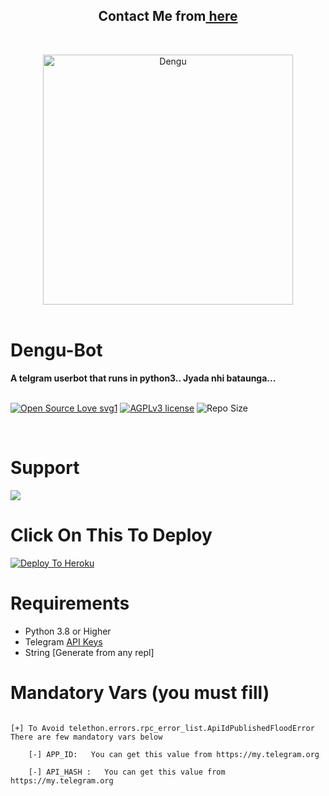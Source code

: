 <h2 align="center"><b>Contact Me from<a href="https://telegram.dog/Xyz_Bye"> here</a></b></h2>
<br>
<p align="center">
   <a href="https://github.com/ophuok6/Dengu"><img src="https://telegra.ph/file/adba190908914ebf85e92.jpg" alt="Dengu" width=400px></a>
   <br>
   <br>
</p>
<h1>Dengu-Bot</h1>
<b>A telgram userbot that runs in python3.. Jyada nhi bataunga...</b>
<br>
<br>

[![Open Source Love svg1](https://badges.frapsoft.com/os/v1/open-source.png?v=103)]( https://github.com/ophuok/Dengu)
[![AGPLv3 license](https://img.shields.io/badge/License-AGPL%20v3-green.svg)]( https://github.com/ophuok/Dengu#copyright--license)
![Repo Size](https://img.shields.io/github/repo-size/ophuok/Dengu?style=flat-square)

<br>




# Support

<a href="https://t.me/xyz_bye"><img src="https://img.shields.io/badge/Join-Support%20Channel-red.svg?style=for-the-badge&logo=Telegram"></a>



# Click On This To Deploy

[![Deploy To Heroku](https://www.herokucdn.com/deploy/button.svg)](https://heroku.com/deploy?template=https://github.com/ophuok/Dengu)

# Requirements 
* Python 3.8 or Higher
* Telegram [API Keys](https://my.telegram.org/apps)
* String [Generate from any repl]



# Mandatory Vars (you must fill)
```

[+] To Avoid telethon.errors.rpc_error_list.ApiIdPublishedFloodError There are few mandatory vars below 

    [-] APP_ID:   You can get this value from https://my.telegram.org
    
    [-] API_HASH :   You can get this value from https://my.telegram.org
   
```

